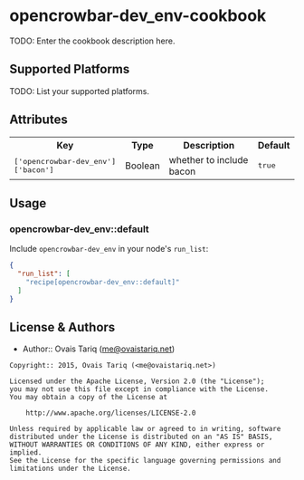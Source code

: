 # opencrowbar-dev_env-cookbook

TODO: Enter the cookbook description here.

## Supported Platforms

TODO: List your supported platforms.

## Attributes

<table>
  <tr>
    <th>Key</th>
    <th>Type</th>
    <th>Description</th>
    <th>Default</th>
  </tr>
  <tr>
    <td><tt>['opencrowbar-dev_env']['bacon']</tt></td>
    <td>Boolean</td>
    <td>whether to include bacon</td>
    <td><tt>true</tt></td>
  </tr>
</table>

## Usage

### opencrowbar-dev_env::default

Include `opencrowbar-dev_env` in your node's `run_list`:

```json
{
  "run_list": [
    "recipe[opencrowbar-dev_env::default]"
  ]
}
```

License & Authors
-----------------
- Author:: Ovais Tariq (<me@ovaistariq.net>)

```text
Copyright:: 2015, Ovais Tariq (<me@ovaistariq.net>)

Licensed under the Apache License, Version 2.0 (the "License");
you may not use this file except in compliance with the License.
You may obtain a copy of the License at

    http://www.apache.org/licenses/LICENSE-2.0

Unless required by applicable law or agreed to in writing, software
distributed under the License is distributed on an "AS IS" BASIS,
WITHOUT WARRANTIES OR CONDITIONS OF ANY KIND, either express or implied.
See the License for the specific language governing permissions and
limitations under the License.
```

